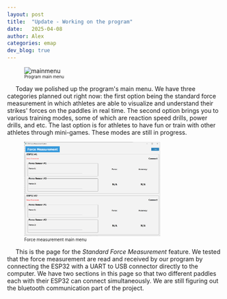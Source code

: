```yaml
---
layout: post
title:  "Update - Working on the program"
date:   2025-04-08
author: Alex
categories: emap
dev_blog: true
---
```



<figure>
    <img src="/images_archive/projects/emap/mainmenu.png" alt="mainmenu" style="max-width: 75%;">
    <figcaption style="font-size: 0.7em;">Program main menu</figcaption>
</figure>

&nbsp;&nbsp;&nbsp;&nbsp; Today we polished up the program's main menu. We have three categories planned out right now: the first option being the standard force measurement in which athletes are able to visualize and understand their strikes' forces on the paddles in real time. The second option brings you to various training modes, some of which are reaction speed drills, power drills, and etc. The last option is for athletes to have fun or train with other athletes through mini-games. These modes are still in progress. 


<figure>
    <img src="/images_archive/projects/emap/forcemenu.png" alt="forcemenu" style="max-width: 75%;">
    <figcaption style="font-size: 0.7em;">Force measurement main menu</figcaption>
</figure>

&nbsp;&nbsp;&nbsp;&nbsp; This is the page for the *Standard Force Measurement* feature. We tested that the force measurement are read and received by our program by connecting the ESP32 with a UART to USB connector directly to the computer. We have two sections in this page so that two different paddles each with their ESP32 can connect simultaneously. We are still figuring out the bluetooth communication part of the project. 
